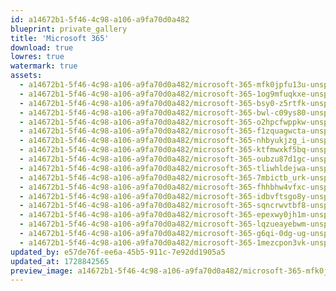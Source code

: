 ```yaml
---
id: a14672b1-5f46-4c98-a106-a9fa70d0a482
blueprint: private_gallery
title: 'Microsoft 365'
download: true
lowres: true
watermark: true
assets:
  - a14672b1-5f46-4c98-a106-a9fa70d0a482/microsoft-365-mfk0jpfu13u-unsplash.jpg
  - a14672b1-5f46-4c98-a106-a9fa70d0a482/microsoft-365-1og9mfuqkxe-unsplash.jpg
  - a14672b1-5f46-4c98-a106-a9fa70d0a482/microsoft-365-bsy0-z5rtfk-unsplash.jpg
  - a14672b1-5f46-4c98-a106-a9fa70d0a482/microsoft-365-bwl-c09ys80-unsplash.jpg
  - a14672b1-5f46-4c98-a106-a9fa70d0a482/microsoft-365-o2hpcfwppkw-unsplash.jpg
  - a14672b1-5f46-4c98-a106-a9fa70d0a482/microsoft-365-f1zquagwcta-unsplash.jpg
  - a14672b1-5f46-4c98-a106-a9fa70d0a482/microsoft-365-nhbyukjzg_i-unsplash.jpg
  - a14672b1-5f46-4c98-a106-a9fa70d0a482/microsoft-365-ktfmwxkf5bq-unsplash.jpg
  - a14672b1-5f46-4c98-a106-a9fa70d0a482/microsoft-365-oubzu87d1gc-unsplash.jpg
  - a14672b1-5f46-4c98-a106-a9fa70d0a482/microsoft-365-tliwhldejwa-unsplash.jpg
  - a14672b1-5f46-4c98-a106-a9fa70d0a482/microsoft-365-7mbictb_urk-unsplash.jpg
  - a14672b1-5f46-4c98-a106-a9fa70d0a482/microsoft-365-fhhbhw4vfxc-unsplash.jpg
  - a14672b1-5f46-4c98-a106-a9fa70d0a482/microsoft-365-idbvftsgo8y-unsplash.jpg
  - a14672b1-5f46-4c98-a106-a9fa70d0a482/microsoft-365-sqncrwvtbf8-unsplash.jpg
  - a14672b1-5f46-4c98-a106-a9fa70d0a482/microsoft-365-epexwy0jh1m-unsplash.jpg
  - a14672b1-5f46-4c98-a106-a9fa70d0a482/microsoft-365-lqzueayebwm-unsplash.jpg
  - a14672b1-5f46-4c98-a106-a9fa70d0a482/microsoft-365-g6qi-0dg-ug-unsplash.jpg
  - a14672b1-5f46-4c98-a106-a9fa70d0a482/microsoft-365-1mezcpon3vk-unsplash.jpg
updated_by: e57de76f-ee6a-45b5-911c-7e92dd1905a5
updated_at: 1728842565
preview_image: a14672b1-5f46-4c98-a106-a9fa70d0a482/microsoft-365-mfk0jpfu13u-unsplash.jpg
---
```

